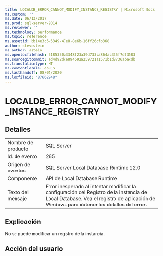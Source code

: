 ```yaml
---
title: LOCALDB_ERROR_CANNOT_MODIFY_INSTANCE_REGISTRY | Microsoft Docs
ms.custom: ''
ms.date: 06/13/2017
ms.prod: sql-server-2014
ms.reviewer: ''
ms.technology: performance
ms.topic: reference
ms.assetid: bb14e3c5-5349-47e8-8e6b-16ff26dfb368
author: stevestein
ms.author: sstein
ms.openlocfilehash: 6185350a3348f23a39d733ca864ac325f7df3583
ms.sourcegitcommit: ad4d92dce894592a259721a1571b1d8736abacdb
ms.translationtype: MT
ms.contentlocale: es-ES
ms.lasthandoff: 08/04/2020
ms.locfileid: "87662948"
---
```

# <a name="localdb_error_cannot_modify_instance_registry"></a>LOCALDB_ERROR_CANNOT_MODIFY_INSTANCE_REGISTRY
    
## <a name="details"></a>Detalles  
  
|||  
|-|-|  
|Nombre de producto|SQL Server|  
|Id. de evento|265|  
|Origen de eventos|SQL Server Local Database Runtime 12.0|  
|Componente|API de Local Database Runtime|  
|Texto del mensaje|Error inesperado al intentar modificar la configuración del Registro de la instancia de Local Database. Vea el registro de aplicación de Windows para obtener los detalles del error.|  
  
## <a name="explanation"></a>Explicación  
 No se puede modificar un registro de la instancia.  
  
## <a name="user-action"></a>Acción del usuario  
  
